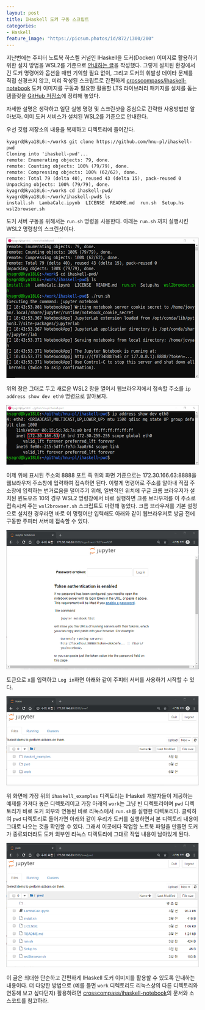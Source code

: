 ```yaml
---
layout: post
title: IHaskell 도커 구동 스크립트
categories:
- Haskell
feature_image: "https://picsum.photos/id/872/1300/200"
---
```


지난번에는 주피터 노트북 하스켈 커널인 IHaskell을 도커(Docker) 이미지로 활용하기 위한 설치 방법을
WSL2를 기준으로 [안내하는 글](/haskell/2019/07/19/ihaskell-wsl2/)을 작성했다.
그렇게 설치된 환경에서 긴 도커 명령어와 옵션을 매번 기억할 필요 없이, 그리고 도커의 휘발성 데이타 문제를
직접 신경쓰지 않고, 미리 작성된 스크립트로 간편하게
[crosscompass/ihaskell-notebook](https://github.com/jamesdbrock/ihaskell-notebook)
도커 이미지를 구동과 필요한 활용할 LTS 라이브러리 패키지를 설치를 돕는 템플릿을
[GitHub 저장소](https://github.com/hnu-pl/ihaskell-pwd)에 정리해 놓았다.

자세한 설명은 생략하고 일단 실행 명령 및 스크린샷을 중심으로 간략한 사용방법만 알아보자.
이미 도커 서비스가 설치된 WSL2를 기준으로 안내한다.

우선 깃헙 저장소의 내용을 복제하고 디렉토리에 들어간다.
```
kyagrd@kya18LG:~/work$ git clone https://github.com/hnu-pl/ihaskell-pwd
Cloning into 'ihaskell-pwd'...
remote: Enumerating objects: 79, done.
remote: Counting objects: 100% (79/79), done.
remote: Compressing objects: 100% (62/62), done.
remote: Total 79 (delta 40), reused 43 (delta 15), pack-reused 0
Unpacking objects: 100% (79/79), done.
kyagrd@kya18LG:~/work$ cd ihaskell-pwd/
kyagrd@kya18LG:~/work/ihaskell-pwd$ ls
install.sh  LambaCalc.ipynb  LICENSE  README.md  run.sh  Setup.hs  wsl2browser.sh
```
도커 서버 구동을 위해서는 `run.sh` 명령을 사용한다.
아래는 `run.sh` 까지 실행시킨 WSL2 명령창의 스크린샷이다.

![run.sh](/assets/blog/ihaskell-pwd-01.png)

위의 창은 그대로 두고 새로운 WSL2 창을 열어서 웹브라우저에서 접속할 주소를 `ip address show dev eth0` 명령으로 알아보자.

![ip addr](/assets/blog/ihaskell-pwd-02.png)

이제 위에 표시된 주소의 8888 포트 즉 위의 화면 기준으로는 172.30.166.63:8888을 웹브라우저 주소창에 입력하여 접속하면 된다.
이렇게 명령어로 주소를 알아내 직접 주소창에 입력하는 번거로움을 덜어주기 위해,
일반적인 위치에 구글 크롬 브라우저가 설치된 윈도우즈 10의 경우 WSL2 명령창에서 바로 실행하면
크롬 브라우저를 이 주소로 접속시켜 주는 `wsl2browser.sh` 스크립트도 마련해 놓았다.
크롬 브라우저를 기본 설정으로 설치한 경우라면 바로 이 명령어만 입력해도 아래와
같이 웹브라우저로 방금 전에 구동한 주피터 서버에 접속할 수 있다.

![jupyter login](/assets/blog/ihaskell-pwd-03.png)

토큰으로 x를 입력하고 `Log in`하면 아래와 같이 주피터 서버를 사용하기 시작할 수 있다.

![jupyter dirs](/assets/blog/ihaskell-pwd-04.png)

위 화면에 가장 위의 `ihaskell_examples` 디렉토리는 IHaskell 개발자들이 제공하는 예제를 가져다 놓은 디렉토리이고
가장 아래의 `work`는 그냥 빈 디렉토리이며
`pwd` 디렉토리가 바로 도커 외부와 연동된 바로 리눅스에서 `run.sh`를 실행한 디렉토리다. 클릭하여 `pwd` 디렉토리로
들어가면 아래와 같이 우리가 도커를 실행하면서 본 디렉토리 내용이 그대로 나오는 것을 확인할 수 있다. 그래서
이곳에다 작업할 노트북 파일을 만들면 도커가 종료되더라도 도커 외부인 리눅스 디렉토리에 그대로 작업 내용이 남아있게 된다.

![jupyter pwd](/assets/blog/ihaskell-pwd-05.png)

이 글은 최대한 단순하고 간편하게 IHaskell 도커 이미지를 활용할 수 있도록 안내하는 내용이다.
더 다양한 방법으로 (예를 들면 `work` 디렉토리도 리눅스상의 다른 디렉토리와 연동해 보고 싶다던지) 활용하려면
[crosscompass/ihaskell-notebook](https://github.com/jamesdbrock/ihaskell-notebook)의 문서와 소스코드를 참고하라.

